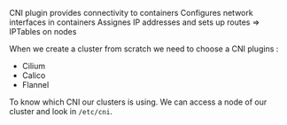 CNI plugin provides connectivity to containers
Configures network interfaces in containers
Assignes IP addresses and sets up routes => IPTables on nodes

When we create a cluster from scratch we need to choose a CNI plugins : 
- Cilium
- Calico
- Flannel

To know which CNI our clusters is using. We can access a node of our cluster and look in `/etc/cni`.